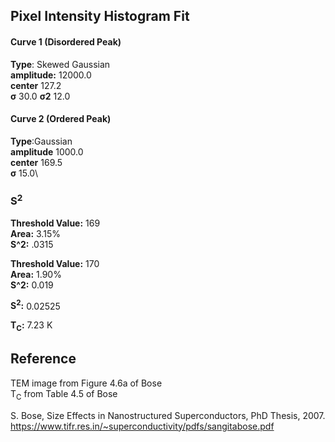 ## Pixel Intensity Histogram Fit

#### Curve 1 (Disordered Peak)
**Type**: Skewed Gaussian\
**amplitude:** 12000.0\
**center** 127.2\
**σ** 30.0
**σ2** 12.0


#### Curve 2 (Ordered Peak)
**Type**:Gaussian\
**amplitude** 1000.0\
**center** 169.5\
**σ** 15.0\


### S<sup>2</sup>

**Threshold Value:** 169\
**Area:** 3.15%\
**S^2:** .0315

**Threshold Value:** 170\
**Area:** 1.90%\
**S^2:** 0.019

**S<sup>2</sup>:** 0.02525


**T<sub>C</sub>:**  7.23 K


## Reference
TEM image from Figure 4.6a of Bose\
T<sub>C</sub> from Table 4.5 of Bose



S. Bose, Size Effects in Nanostructured Superconductors, PhD Thesis, 2007.
https://www.tifr.res.in/~superconductivity/pdfs/sangitabose.pdf
